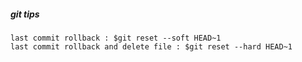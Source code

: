 ##### git tips
```
last commit rollback : $git reset --soft HEAD~1
last commit rollback and delete file : $git reset --hard HEAD~1
```
